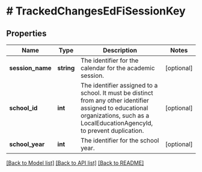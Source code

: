 # # TrackedChangesEdFiSessionKey

## Properties

Name | Type | Description | Notes
------------ | ------------- | ------------- | -------------
**session_name** | **string** | The identifier for the calendar for the academic session. | [optional]
**school_id** | **int** | The identifier assigned to a school. It must be distinct from any other identifier assigned to educational organizations, such as a LocalEducationAgencyId, to prevent duplication. | [optional]
**school_year** | **int** | The identifier for the school year. | [optional]

[[Back to Model list]](../../README.md#models) [[Back to API list]](../../README.md#endpoints) [[Back to README]](../../README.md)
